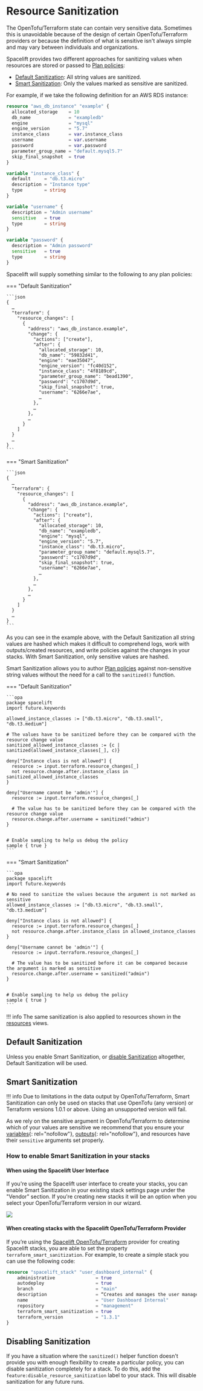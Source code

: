 # Resource Sanitization

The OpenTofu/Terraform state can contain very sensitive data. Sometimes this is unavoidable because of the design of certain OpenTofu/Terraform providers or because the definition of what is sensitive isn't always simple and may vary between individuals and organizations.

Spacelift provides two different approaches for sanitizing values when resources are stored or passed to [Plan policies](../../concepts/policy/terraform-plan-policy.md):

- [Default Sanitization](#default-sanitization): All string values are sanitized.
- [Smart Sanitization](#smart-sanitization): Only the values marked as sensitive are sanitized.

For example, if we take the following definition for an AWS RDS instance:

```terraform
resource "aws_db_instance" "example" {
  allocated_storage    = 10
  db_name              = "exampledb"
  engine               = "mysql"
  engine_version       = "5.7"
  instance_class       = var.instance_class
  username             = var.username
  password             = var.password
  parameter_group_name = "default.mysql5.7"
  skip_final_snapshot  = true
}

variable "instance_class" {
  default     = "db.t3.micro"
  description = "Instance type"
  type        = string
}

variable "username" {
  description = "Admin username"
  sensitive   = true
  type        = string
}

variable "password" {
  description = "Admin password"
  sensitive   = true
  type        = string
}
```

Spacelift will supply something similar to the following to any plan policies:

=== "Default Sanitization"

    ```json
    {
      …
      "terraform": {
        "resource_changes": [
          {
            "address": "aws_db_instance.example",
            "change": {
              "actions": ["create"],
              "after": {
                "allocated_storage": 10,
                "db_name": "59832d41",
                "engine": "eae35047",
                "engine_version": "fc40d152",
                "instance_class": "4f8189cd",
                "parameter_group_name": "bead1390",
                "password": "c1707d9d",
                "skip_final_snapshot": true,
                "username": "6266e7ae",
                …
              },
              …
            },
            …
          }
        ]
      }
      …
    }
    ```

=== "Smart Sanitization"

    ```json
    {
      …
      "terraform": {
        "resource_changes": [
          {
            "address": "aws_db_instance.example",
            "change": {
              "actions": ["create"],
              "after": {
                "allocated_storage": 10,
                "db_name": "exampledb",
                "engine": "mysql",
                "engine_version": "5.7",
                "instance_class": "db.t3.micro",
                "parameter_group_name": "default.mysql5.7",
                "password": "c1707d9d",
                "skip_final_snapshot": true,
                "username": "6266e7ae",
                …
              },
              …
            },
            …
          }
        ]
      }
      …
    }
    ```

As you can see in the example above, with the Default Sanitization all string values are hashed which makes it difficult to comprehend logs, work with outputs/created resources, and write policies against the changes in your stacks. With Smart Sanitization, only sensitive values are hashed.

Smart Sanitization allows you to author [Plan policies](../../concepts/policy/terraform-plan-policy.md) against non-sensitive string values without the need for a call to the `sanitized()` function.

=== "Default Sanitization"

    ```opa
    package spacelift
    import future.keywords

    allowed_instance_classes := ["db.t3.micro", "db.t3.small", "db.t3.medium"]

    # The values have to be sanitized before they can be compared with the resource change value
    sanitized_allowed_instance_classes := {c | sanitized(allowed_instance_classes[_], c)}

    deny["Instance class is not allowed"] {
      resource := input.terraform.resource_changes[_]
      not resource.change.after.instance_class in sanitized_allowed_instance_classes
    }

    deny["Username cannot be 'admin'"] {
      resource := input.terraform.resource_changes[_]

      # The value has to be sanitized before they can be compared with the resource change value
      resource.change.after.username = sanitized("admin")
    }


    # Enable sampling to help us debug the policy
    sample { true }
    ```

=== "Smart Sanitization"

    ```opa
    package spacelift
    import future.keywords

    # No need to sanitize the values because the argument is not marked as sensitive
    allowed_instance_classes := ["db.t3.micro", "db.t3.small", "db.t3.medium"]

    deny["Instance class is not allowed"] {
      resource := input.terraform.resource_changes[_]
      not resource.change.after.instance_class in allowed_instance_classes
    }

    deny["Username cannot be 'admin'"] {
      resource := input.terraform.resource_changes[_]

      # The value has to be sanitized before it can be compared because the argument is marked as sensitive
      resource.change.after.username = sanitized("admin")
    }


    # Enable sampling to help us debug the policy
    sample { true }
    ```

!!! info
    The same sanitization is also applied to resources shown in the [resources](../../concepts/resources/README.md) views.

## Default Sanitization

Unless you enable Smart Sanitization, or [disable Sanitization](#disabling-sanitization) altogether, Default Sanitization will be used.

## Smart Sanitization

!!! info
    Due to limitations in the data output by OpenTofu/Terraform, Smart Sanitization can only be used on stacks that use OpenTofu (any version) or Terraform versions 1.0.1 or above. Using an unsupported version will fail.

As we rely on the sensitive argument in OpenTofu/Terraform to determine which of your values are sensitive we recommend that you ensure your [variables](https://opentofu.org/docs/language/values/variables/#suppressing-values-in-cli-output){: rel="nofollow"}, [outputs](https://opentofu.org/docs/language/values/outputs/#sensitive--suppressing-values-in-cli-output){: rel="nofollow"}, and resources have their `sensitive` arguments set properly.

### How to enable Smart Sanitization in your stacks

#### When using the Spacelift User Interface

If you're using the Spacelift user interface to create your stacks, you can enable Smart Sanitization in your existing stack settings page under the "Vendor" section. If you're creating new stacks it will be an option when you select your OpenTofu/Terraform version in our wizard.

![](../../assets/screenshots/stack/settings/stack-vendor_smart-sanitization.png)

#### When creating stacks with the Spacelift OpenTofu/Terraform Provider

If you’re using the [Spacelift OpenTofu/Terraform](../../vendors/terraform/terraform-provider.md) provider for creating Spacelift stacks, you are able to set the property `terraform_smart_sanitization`. For example, to create a simple stack you can use the following code:

```terraform
resource "spacelift_stack" "user_dashboard_internal" {
    administrative               = true
    autodeploy                   = true
    branch                       = "main"
    description                  = “Creates and manages the user management internal dashboard"
    name                         = "User Dashboard Internal"
    repository                   = "management"
    terraform_smart_sanitization = true
    terraform_version            = "1.3.1"
}
```

## Disabling Sanitization

If you have a situation where the `sanitized()` helper function doesn't provide you with enough flexibility to create a particular policy, you can disable sanitization completely for a stack. To do this, add the `feature:disable_resource_sanitization` label to your stack. This will disable sanitization for any future runs.
